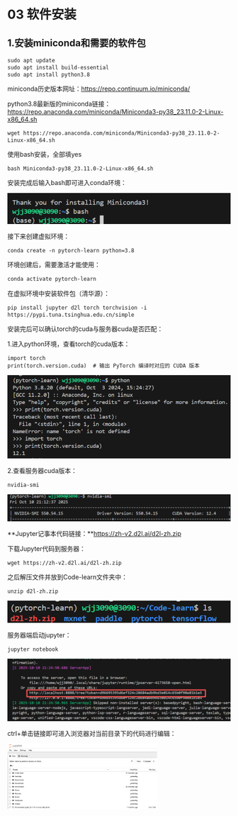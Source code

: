 # 03 软件安装

## 1.安装miniconda和需要的软件包

```
sudo apt update
sudo apt install build-essential
sudo apt install python3.8
```

miniconda历史版本网址：https://repo.continuum.io/miniconda/

python3.8最新版的miniconda链接：https://repo.anaconda.com/miniconda/Miniconda3-py38_23.11.0-2-Linux-x86_64.sh

```
wget https://repo.anaconda.com/miniconda/Miniconda3-py38_23.11.0-2-Linux-x86_64.sh
```

使用bash安装，全部填yes

```
bash Miniconda3-py38_23.11.0-2-Linux-x86_64.sh
```

安装完成后输入bash即可进入conda环境：

![image-20251010205455915](../assests/动手学深度学习笔记/image-20251010205455915.png)

接下来创建虚拟环境：

```
conda create -n pytorch-learn python=3.8
```

环境创建后，需要激活才能使用：

```bash
conda activate pytorch-learn
```

在虚拟环境中安装软件包（清华源）：

```
pip install jupyter d2l torch torchvision -i https://pypi.tuna.tsinghua.edu.cn/simple
```

安装完后可以确认torch的cuda与服务器cuda是否匹配：

1.进入python环境，查看torch的cuda版本：

```
import torch
print(torch.version.cuda)  # 输出 PyTorch 编译时对应的 CUDA 版本
```

![image-20251010211555357](../assests/动手学深度学习笔记/image-20251010211555357.png)

2.查看服务器cuda版本：

```
nvidia-smi
```

![image-20251010211658795](../assests/动手学深度学习笔记/image-20251010211658795.png)

**Jupyter记事本代码链接：**https://zh-v2.d2l.ai/d2l-zh.zip

下载Jupyter代码到服务器：

```
wget https://zh-v2.d2l.ai/d2l-zh.zip
```

之后解压文件并放到Code-learn文件夹中：

```
unzip d2l-zh.zip
```

![image-20251010212110020](../assests/动手学深度学习笔记/image-20251010212110020.png)

服务器端启动jupyter：

```
jupyter notebook
```

<img src="../assests/动手学深度学习笔记/image-20251010212915727.png" alt="image-20251010212915727" style="zoom:50%;" />

ctrl+单击链接即可进入浏览器对当前目录下的代码进行编辑：

<img src="../assests/动手学深度学习笔记/image-20251010213133481.png" alt="image-20251010213133481" style="zoom: 33%;" />


